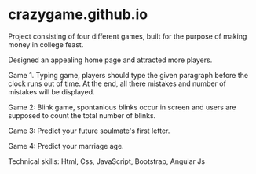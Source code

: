 # crazygame.github.io
Project consisting of four different games, built for the purpose of making money in college feast. 

Designed an appealing home page and attracted more players. 

Game 1.
   Typing game, players should type the given paragraph before the clock runs out of time. At the end, all there mistakes and number of 
   mistakes will be displayed.
   
Game 2:
     Blink game, spontanious blinks occur in screen and users are supposed to count the total number of blinks.
     
Game 3:
     Predict your future soulmate's first letter.
 
Game 4:
     Predict your marriage age.
     
     
Technical skills:
            Html, Css, JavaScript, Bootstrap, Angular Js
            

